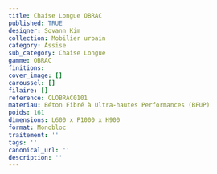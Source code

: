 ```yaml
---
title: Chaise Longue OBRAC 
published: TRUE
designer: Sovann Kim
collection: Mobilier urbain
category: Assise
sub_category: Chaise Longue
gamme: OBRAC 
finitions: 
cover_image: []
caroussel: []
filaire: []
reference: CLOBRAC0101
materiau: Béton Fibré à Ultra-hautes Performances (BFUP)
poids: 161
dimensions: L600 x P1000 x H900
format: Monobloc
traitement: ''
tags: ''
canonical_url: ''
description: ''
---
```

